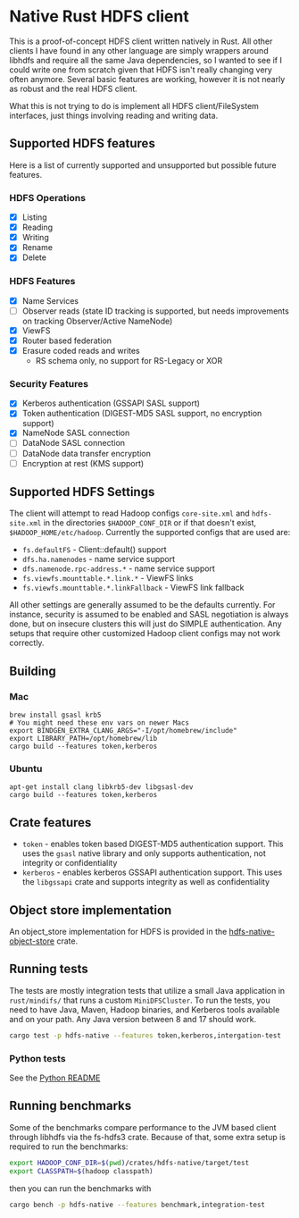 # Native Rust HDFS client
This is a proof-of-concept HDFS client written natively in Rust. All other clients I have found in any other language are simply wrappers around libhdfs and require all the same Java dependencies, so I wanted to see if I could write one from scratch given that HDFS isn't really changing very often anymore. Several basic features are working, however it is not nearly as robust and the real HDFS client.

What this is not trying to do is implement all HDFS client/FileSystem interfaces, just things involving reading and writing data.

## Supported HDFS features
Here is a list of currently supported and unsupported but possible future features.

### HDFS Operations
- [x] Listing
- [x] Reading
- [x] Writing
- [x] Rename
- [x] Delete

### HDFS Features
- [x] Name Services
- [ ] Observer reads (state ID tracking is supported, but needs improvements on tracking Observer/Active NameNode)
- [x] ViewFS
- [x] Router based federation
- [x] Erasure coded reads and writes
    - RS schema only, no support for RS-Legacy or XOR

### Security Features
- [x] Kerberos authentication (GSSAPI SASL support)
- [x] Token authentication (DIGEST-MD5 SASL support, no encryption support)
- [x] NameNode SASL connection
- [ ] DataNode SASL connection
- [ ] DataNode data transfer encryption
- [ ] Encryption at rest (KMS support)

## Supported HDFS Settings
The client will attempt to read Hadoop configs `core-site.xml` and `hdfs-site.xml` in the directories `$HADOOP_CONF_DIR` or if that doesn't exist, `$HADOOP_HOME/etc/hadoop`. Currently the supported configs that are used are:
- `fs.defaultFS` - Client::default() support
- `dfs.ha.namenodes` - name service support
- `dfs.namenode.rpc-address.*` - name service support
- `fs.viewfs.mounttable.*.link.*` - ViewFS links
- `fs.viewfs.mounttable.*.linkFallback` - ViewFS link fallback

All other settings are generally assumed to be the defaults currently. For instance, security is assumed to be enabled and SASL negotiation is always done, but on insecure clusters this will just do SIMPLE authentication. Any setups that require other customized Hadoop client configs may not work correctly. 

## Building

### Mac
```
brew install gsasl krb5
# You might need these env vars on newer Macs
export BINDGEN_EXTRA_CLANG_ARGS="-I/opt/homebrew/include"
export LIBRARY_PATH=/opt/homebrew/lib
cargo build --features token,kerberos
```

### Ubuntu
```
apt-get install clang libkrb5-dev libgsasl-dev
cargo build --features token,kerberos
```

## Crate features
- `token` - enables token based DIGEST-MD5 authentication support. This uses the `gsasl` native library and only supports authentication, not integrity or confidentiality
- `kerberos` - enables kerberos GSSAPI authentication support. This uses the `libgssapi` crate and supports integrity as well as confidentiality

## Object store implementation
An object_store implementation for HDFS is provided in the [hdfs-native-object-store](./crates/hdfs-native-object-store/) crate.

## Running tests
The tests are mostly integration tests that utilize a small Java application in `rust/mindifs/` that runs a custom `MiniDFSCluster`. To run the tests, you need to have Java, Maven, Hadoop binaries, and Kerberos tools available and on your path. Any Java version between 8 and 17 should work.

```bash
cargo test -p hdfs-native --features token,kerberos,intergation-test
```

### Python tests
See the [Python README](./python/README.md)

## Running benchmarks
Some of the benchmarks compare performance to the JVM based client through libhdfs via the fs-hdfs3 crate. Because of that, some extra setup is required to run the benchmarks:

```bash
export HADOOP_CONF_DIR=$(pwd)/crates/hdfs-native/target/test
export CLASSPATH=$(hadoop classpath)
```

then you can run the benchmarks with
```bash
cargo bench -p hdfs-native --features benchmark,integration-test
```